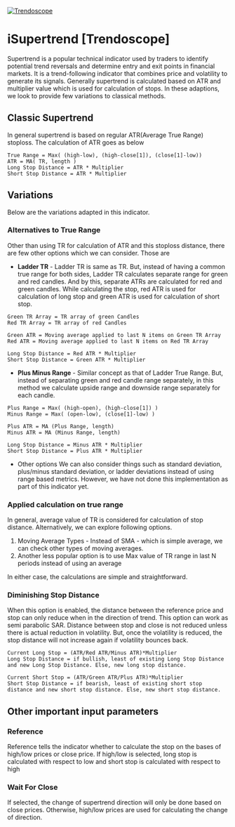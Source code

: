 [![Trendoscope](https://assets.zyrosite.com/YBg17aEx8BCroqG1/logo-no-background-d95yX4Bp8PhPDxZx.svg)](https://www.trendoscope.au)
# iSupertrend [Trendoscope]

Supertrend is a popular technical indicator used by traders to identify potential trend reversals and determine entry and exit points in financial markets. It is a trend-following indicator that combines price and volatility to generate its signals. Generally supertrend is calculated based on ATR and multiplier value which is used for calculation of stops. In these adaptions, we look to provide few variations to classical methods.

## Classic Supertrend

In general supertrend is based on regular ATR(Average True Range) stoploss. The calculation of ATR goes as below

```
True Range = Max( (high-low), (high-close[1]), (close[1]-low))
ATR = MA( TR, length )
Long Stop Distance = ATR * Multiplier
Short Stop Distance = ATR * Multiplier
```
## Variations
Below are the variations adapted in this indicator.
### Alternatives to True Range
Other than using TR for calculation of ATR and this stoploss distance, there are few other options which we can consider. Those are
+ **Ladder TR** - Ladder TR is same as TR. But, instead of having a common true range for both sides, Ladder TR calculates separate range for green and red candles. And by this, separate ATRs are calculated for red and green candles. While calculating the stop, red ATR is used for calculation of long stop and green ATR is used for calculation of short stop.
```
Green TR Array = TR array of green Candles
Red TR Array = TR array of red Candles

Green ATR = Moving average applied to last N items on Green TR Array
Red ATR = Moving average applied to last N items on Red TR Array

Long Stop Distance = Red ATR * Multiplier
Short Stop Distance = Green ATR * Multiplier
```
+ **Plus Minus Range** - Similar concept as that of Ladder True Range. But, instead of separating green and red candle range separately, in this method we calculate upside range and downside range separately for each candle.
```
Plus Range = Max( (high-open), (high-close[1]) )
Minus Range = Max( (open-low), (close[1]-low) )

Plus ATR = MA (Plus Range, length)
Minus ATR = MA (Minus Range, length)

Long Stop Distance = Minus ATR * Multiplier
Short Stop Distance = Plus ATR * Multiplier 
```
+ Other options
We can also consider things such as standard deviation, plus/minus standard deviation, or ladder deviations instead of using range based metrics. However, we have not done this implementation as part of this indicator yet.

### Applied calculation on true range
In general, average value of TR is considered for calculation of stop distance. Alternatively, we can explore following options.
1. Moving Average Types - Instead of SMA - which is simple average, we can check other types of moving averages.
2. Another less popular option is to use Max value of TR range in last N periods instead of using an average

In either case, the calculations are simple and straightforward.

### Diminishing Stop Distance
When this option is enabled, the distance between the reference price and stop can only reduce when in the direction of trend. This option can work as semi parabolic SAR. Distance between stop and close is not reduced unless there is actual reduction in volatility. But, once the volatility is reduced, the stop distance will not increase again if volatility bounces back.

```
Current Long Stop = (ATR/Red ATR/Minus ATR)*Multiplier
Long Stop Distance = if bullish, least of existing Long Stop Distance and new Long Stop Distance. Else, new long stop distance.

Current Short Stop = (ATR/Green ATR/Plus ATR)*Multiplier
Short Stop Distance = if bearish, least of existing short stop distance and new short stop distance. Else, new short stop distance.
```

## Other important input parameters
### Reference
Reference tells the indicator whether to calculate the stop on the bases of high/low prices or close price. If high/low is selected, long stop is calculated with respect to low and short stop is calculated with respect to high

### Wait For Close
If selected, the change of supertrend direction will only be done based on close prices. Otherwise, high/low prices are used for calculating the change of direction.
